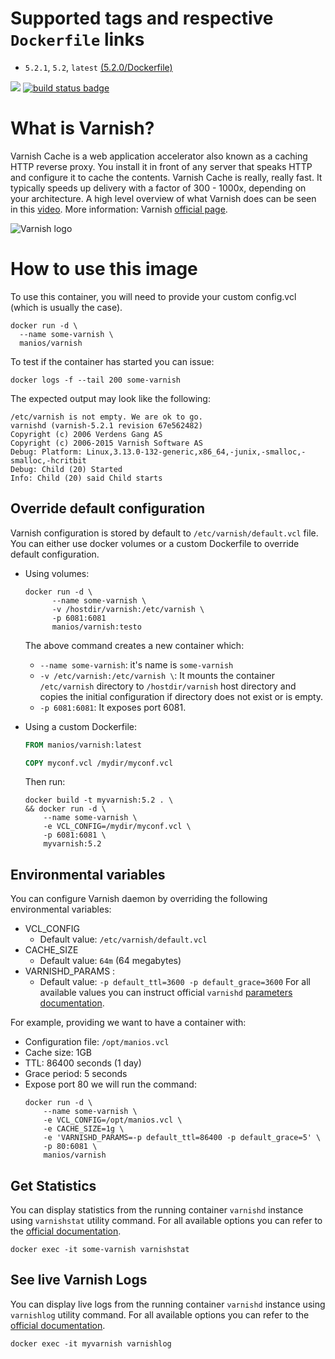# Supported tags and respective `Dockerfile` links

* `5.2.1`, `5.2`, `latest` [(5.2.0/Dockerfile)](https://github.com/manios/docker-varnish/blob/master/Dockerfile)

[![](https://images.microbadger.com/badges/image/manios/varnish.svg)](https://microbadger.com/images/manios/varnish)  [![build status badge](https://img.shields.io/travis/manios/docker-varnish/master.svg)](https://travis-ci.org/manios/docker-varnish/branches)

# What is Varnish?

Varnish Cache is a web application accelerator also known as a caching HTTP reverse proxy. You install it in front of any server that speaks HTTP and configure it to cache the contents. Varnish Cache is really, really fast. It typically speeds up delivery with a factor of 300 - 1000x, depending on your architecture. A high level overview of what Varnish does can be seen in this [video](https://www.youtube.com/watch?v=fGD14ChpcL4). More information: Varnish [official page](https://varnish-cache.org/intro/index.html#intro).

![Varnish logo](https://varnish-cache.org/_static/varnish-bunny.png)

# How to use this image

To use this container, you will need to provide your custom config.vcl (which is usually the case).

```
docker run -d \
  --name some-varnish \
  manios/varnish
```

To test if the container has started you can issue:
```console
docker logs -f --tail 200 some-varnish
```
The expected output may look like the following:
```
/etc/varnish is not empty. We are ok to go.
varnishd (varnish-5.2.1 revision 67e562482)
Copyright (c) 2006 Verdens Gang AS
Copyright (c) 2006-2015 Varnish Software AS
Debug: Platform: Linux,3.13.0-132-generic,x86_64,-junix,-smalloc,-smalloc,-hcritbit
Debug: Child (20) Started
Info: Child (20) said Child starts
```
## Override default configuration

Varnish configuration is stored by default to ```/etc/varnish/default.vcl``` file. 
You can either use docker volumes or a custom Dockerfile to override default configuration.

* Using volumes:
  ```console
  docker run -d \
        --name some-varnish \
        -v /hostdir/varnish:/etc/varnish \
        -p 6081:6081 
        manios/varnish:testo
  ```
  The above command creates a new container which:
  * ```--name some-varnish```: it's name is ```some-varnish```
  * ```-v /etc/varnish:/etc/varnish \```: It mounts the container ```/etc/varnish``` directory to ```/hostdir/varnish``` host directory and copies the initial configuration if directory does not exist or is empty.
  * ```-p 6081:6081```: It exposes port 6081.

* Using a custom Dockerfile:
  ```Dockerfile
  FROM manios/varnish:latest

  COPY myconf.vcl /mydir/myconf.vcl
  ```
  Then run:
  ```
  docker build -t myvarnish:5.2 . \
  && docker run -d \
      --name some-varnish \
      -e VCL_CONFIG=/mydir/myconf.vcl \
      -p 6081:6081 \
      myvarnish:5.2
  ```

## Environmental variables

You can configure Varnish daemon by overriding the following environmental variables:

* VCL_CONFIG
   * Default value: `/etc/varnish/default.vcl`
* CACHE_SIZE
   * Default value: `64m`  (64 megabytes)
* VARNISHD_PARAMS : 
   * Default value: `-p default_ttl=3600 -p default_grace=3600` For all available values you can instruct official ```varnishd``` [parameters documentation](https://varnish-cache.org/docs/5.2/reference/varnishd.html#list-of-parameters).

For example, providing we want to have a container with:
* Configuration file: ```/opt/manios.vcl```
* Cache size: 1GB
* TTL:  86400 seconds (1 day)
* Grace period: 5 seconds
* Expose port 80
we will run the command:
  ```
  docker run -d \
      --name some-varnish \
      -e VCL_CONFIG=/opt/manios.vcl \
      -e CACHE_SIZE=1g \
      -e 'VARNISHD_PARAMS=-p default_ttl=86400 -p default_grace=5' \
      -p 80:6081 \
      manios/varnish
  ```
## Get Statistics

You can display statistics from the running container ```varnishd``` instance using ```varnishstat``` utility command. For all available options you can refer to the [official documentation](https://varnish-cache.org/docs/5.2/reference/varnishstat.html).
```
docker exec -it some-varnish varnishstat
```

## See live Varnish Logs

You can display live logs from the running container ```varnishd``` instance using ```varnishlog``` utility command. For all available options you can refer to the [official documentation](https://varnish-cache.org/docs/5.2/reference/varnishlog.html).

```
docker exec -it myvarnish varnishlog
```
